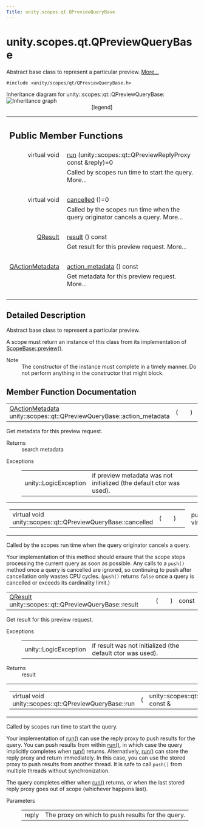 ```yaml
---
Title: unity.scopes.qt.QPreviewQueryBase
---
```


# unity.scopes.qt.QPreviewQueryBase

<p>Abstract base class to represent a particular preview.  
<a href="#details">More...</a></p>
<p><code>#include &lt;unity/scopes/qt/QPreviewQueryBase.h&gt;</code></p>
Inheritance diagram for unity::scopes::qt::QPreviewQueryBase:
<img src="../../../../media/classunity_1_1scopes_1_1qt_1_1_q_preview_query_base__inherit__graph.png" border="0" alt="Inheritance graph"/>
<map name="unity_1_1scopes_1_1qt_1_1_q_preview_query_base_inherit__map" id="unity_1_1scopes_1_1qt_1_1_q_preview_query_base_inherit__map">
</map>
<center><span class="legend">[legend]</span></center>
<table class="memberdecls">
<tr class="heading"><td colspan="2"><h2 class="groupheader">
Public Member Functions</h2></td></tr>
<tr class="memitem:ad78a0506cb7e2522fc351bfb70ba45dc"><td class="memItemLeft" align="right" valign="top">virtual void&#160;</td><td class="memItemRight" valign="bottom"><a class="el" href="#ad78a0506cb7e2522fc351bfb70ba45dc">run</a> (unity::scopes::qt::QPreviewReplyProxy const &amp;reply)=0</td></tr>
<tr class="memdesc:ad78a0506cb7e2522fc351bfb70ba45dc"><td class="mdescLeft">&#160;</td><td class="mdescRight">Called by scopes run time to start the query.  More...<br /></td></tr>
<tr class="separator:ad78a0506cb7e2522fc351bfb70ba45dc"><td class="memSeparator" colspan="2">&#160;</td></tr>
<tr class="memitem:a9940e957abbea418e3e5975da60afda7"><td class="memItemLeft" align="right" valign="top">virtual void&#160;</td><td class="memItemRight" valign="bottom"><a class="el" href="#a9940e957abbea418e3e5975da60afda7">cancelled</a> ()=0</td></tr>
<tr class="memdesc:a9940e957abbea418e3e5975da60afda7"><td class="mdescLeft">&#160;</td><td class="mdescRight">Called by the scopes run time when the query originator cancels a query.  More...<br /></td></tr>
<tr class="separator:a9940e957abbea418e3e5975da60afda7"><td class="memSeparator" colspan="2">&#160;</td></tr>
<tr class="memitem:ac2085be111dbd8e624af95d0205efc75"><td class="memItemLeft" align="right" valign="top"><a class="el" href="unity.scopes.qt.QResult.md">QResult</a>&#160;</td><td class="memItemRight" valign="bottom"><a class="el" href="#ac2085be111dbd8e624af95d0205efc75">result</a> () const </td></tr>
<tr class="memdesc:ac2085be111dbd8e624af95d0205efc75"><td class="mdescLeft">&#160;</td><td class="mdescRight">Get result for this preview request.  More...<br /></td></tr>
<tr class="separator:ac2085be111dbd8e624af95d0205efc75"><td class="memSeparator" colspan="2">&#160;</td></tr>
<tr class="memitem:a6fe3ece7ffc9258e9c9fc17ac3bb8f5e"><td class="memItemLeft" align="right" valign="top"><a class="el" href="unity.scopes.qt.QActionMetadata.md">QActionMetadata</a>&#160;</td><td class="memItemRight" valign="bottom"><a class="el" href="#a6fe3ece7ffc9258e9c9fc17ac3bb8f5e">action_metadata</a> () const </td></tr>
<tr class="memdesc:a6fe3ece7ffc9258e9c9fc17ac3bb8f5e"><td class="mdescLeft">&#160;</td><td class="mdescRight">Get metadata for this preview request.  More...<br /></td></tr>
<tr class="separator:a6fe3ece7ffc9258e9c9fc17ac3bb8f5e"><td class="memSeparator" colspan="2">&#160;</td></tr>
</table>
<a name="details" id="details"></a><h2 class="groupheader">Detailed Description</h2>
<p>Abstract base class to represent a particular preview. </p>
<p>A scope must return an instance of this class from its implementation of <a class="el" href="unity.scopes.ScopeBase.md#a154b9b4cfc0f40572cfec60dd819396f" title="Invoked when a scope is requested to create a preview for a particular result. ">ScopeBase::preview()</a>.</p>
<dl class="section note"><dt>Note</dt><dd>The constructor of the instance must complete in a timely manner. Do not perform anything in the constructor that might block. </dd></dl>
<h2 class="groupheader">Member Function Documentation</h2>
<table class="memname">
<tr>
<td class="memname"><a class="el" href="unity.scopes.qt.QActionMetadata.md">QActionMetadata</a> unity::scopes::qt::QPreviewQueryBase::action_metadata </td>
<td>(</td>
<td class="paramname"></td><td>)</td>
<td> const</td>
</tr>
</table>
<p>Get metadata for this preview request. </p>
<dl class="section return"><dt>Returns</dt><dd>search metadata </dd></dl>
<dl class="exception"><dt>Exceptions</dt><dd>
<table class="exception">
<tr><td class="paramname">unity::LogicException</td><td>if preview metadata was not initialized (the default ctor was used). </td></tr>
</table>
</dd>
</dl>
<table class="mlabels">
<tr>
<td class="mlabels-left">
<table class="memname">
<tr>
<td class="memname">virtual void unity::scopes::qt::QPreviewQueryBase::cancelled </td>
<td>(</td>
<td class="paramname"></td><td>)</td>
<td></td>
</tr>
</table>
</td>
<td class="mlabels-right">
<span class="mlabels"><span class="mlabel">pure virtual</span></span>  </td>
</tr>
</table>
<p>Called by the scopes run time when the query originator cancels a query. </p>
<p>Your implementation of this method should ensure that the scope stops processing the current query as soon as possible. Any calls to a <code>push()</code> method once a query is cancelled are ignored, so continuing to push after cancellation only wastes CPU cycles. (<code>push()</code> returns <code>false</code> once a query is cancelled or exceeds its cardinality limit.) </p>
<table class="memname">
<tr>
<td class="memname"><a class="el" href="unity.scopes.qt.QResult.md">QResult</a> unity::scopes::qt::QPreviewQueryBase::result </td>
<td>(</td>
<td class="paramname"></td><td>)</td>
<td> const</td>
</tr>
</table>
<p>Get result for this preview request. </p>
<dl class="exception"><dt>Exceptions</dt><dd>
<table class="exception">
<tr><td class="paramname">unity::LogicException</td><td>if result was not initialized (the default ctor was used). </td></tr>
</table>
</dd>
</dl>
<dl class="section return"><dt>Returns</dt><dd>result </dd></dl>
<table class="mlabels">
<tr>
<td class="mlabels-left">
<table class="memname">
<tr>
<td class="memname">virtual void unity::scopes::qt::QPreviewQueryBase::run </td>
<td>(</td>
<td class="paramtype">unity::scopes::qt::QPreviewReplyProxy const &amp;&#160;</td>
<td class="paramname"><em>reply</em></td><td>)</td>
<td></td>
</tr>
</table>
</td>
<td class="mlabels-right">
<span class="mlabels"><span class="mlabel">pure virtual</span></span>  </td>
</tr>
</table>
<p>Called by scopes run time to start the query. </p>
<p>Your implementation of <a class="el" href="#ad78a0506cb7e2522fc351bfb70ba45dc" title="Called by scopes run time to start the query. ">run()</a> can use the reply proxy to push results for the query. You can push results from within <a class="el" href="#ad78a0506cb7e2522fc351bfb70ba45dc" title="Called by scopes run time to start the query. ">run()</a>, in which case the query implicitly completes when <a class="el" href="#ad78a0506cb7e2522fc351bfb70ba45dc" title="Called by scopes run time to start the query. ">run()</a> returns. Alternatively, <a class="el" href="#ad78a0506cb7e2522fc351bfb70ba45dc" title="Called by scopes run time to start the query. ">run()</a> can store the reply proxy and return immediately. In this case, you can use the stored proxy to push results from another thread. It is safe to call <code>push()</code> from multiple threads without synchronization.</p>
<p>The query completes either when <a class="el" href="#ad78a0506cb7e2522fc351bfb70ba45dc" title="Called by scopes run time to start the query. ">run()</a> returns, or when the last stored reply proxy goes out of scope (whichever happens last).</p>
<dl class="params"><dt>Parameters</dt><dd>
<table class="params">
<tr><td class="paramname">reply</td><td>The proxy on which to push results for the query. </td></tr>
</table>
</dd>
</dl>
